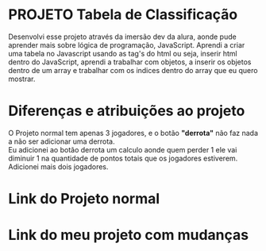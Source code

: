 # PROJETO Tabela de Classificação 

Desenvolvi esse projeto através da imersão dev da alura, aonde pude aprender mais sobre lógica de programação, JavaScript. Aprendi a criar uma tabela no Javascript usando as tag's do html ou seja, inserir html dentro do JavaScript, aprendi a trabalhar com objetos, a inserir os objetos dentro de um array e trabalhar com os indices dentro do array que eu quero mostrar.

# Diferenças e atribuições ao projeto
O Projeto normal tem apenas 3 jogadores, e o botão **"derrota"** não faz nada a não ser adicionar uma derrota.  
Eu adicionei ao botão derrota um calculo aonde quem perder 1 ele vai diminuir 1 na quantidade de pontos totais que os jogadores estiverem. Adicionei mais dois jogadores.

# Link do Projeto normal

# Link do meu projeto com mudanças